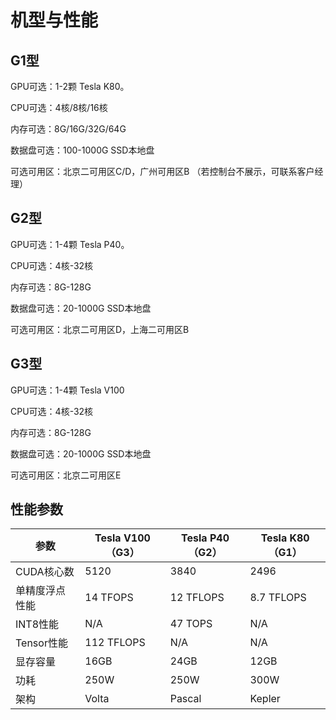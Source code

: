 # 机型与性能



## G1型

GPU可选：1-2颗 Tesla K80。

CPU可选：4核/8核/16核

内存可选：8G/16G/32G/64G

数据盘可选：100-1000G SSD本地盘

可选可用区：北京二可用区C/D，广州可用区B （若控制台不展示，可联系客户经理）

## G2型

GPU可选：1-4颗 Tesla P40。

CPU可选：4核-32核

内存可选：8G-128G

数据盘可选：20-1000G SSD本地盘

可选可用区：北京二可用区D，上海二可用区B

## G3型

GPU可选：1-4颗 Tesla V100

CPU可选：4核-32核

内存可选：8G-128G

数据盘可选：20-1000G SSD本地盘

可选可用区：北京二可用区E

## 性能参数

| 参数 | Tesla V100（G3） | Tesla P40（G2） | Tesla K80（G1） |
| ---- | ---------------- | --------------- | --------------- |
| CUDA核心数 | 5120 | 3840 | 2496 |
| 单精度浮点性能  | 14 TFOPS | 12 TFLOPS | 8.7 TFLOPS |
| INT8性能 | N/A | 47 TOPS | N/A |
| Tensor性能 | 112 TFLOPS | N/A | N/A |
| 显存容量 | 16GB | 24GB | 12GB |
| 功耗 | 250W | 250W | 300W |
| 架构 | Volta | Pascal | Kepler |